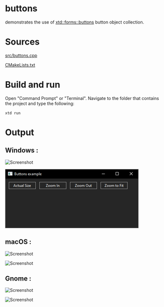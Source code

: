 # buttons

demonstrates the use of [xtd::forms::buttons](../../../src/xtd_forms/include/xtd/forms/buttons.hpp) button object collection.

# Sources

[src/buttons.cpp](src/buttons.cpp)

[CMakeLists.txt](CMakeLists.txt)

# Build and run

Open "Command Prompt" or "Terminal". Navigate to the folder that contains the project and type the following:

```shell
xtd run
```

# Output

## Windows :

![Screenshot](../../../docs/pictures/examples/buttons_w.png)

![Screenshot](../../../docs/pictures/examples/buttons_wd.png)

## macOS :

![Screenshot](../../../docs/pictures/examples/buttons_m.png)

![Screenshot](../../../docs/pictures/examples/buttons_md.png)

## Gnome :

![Screenshot](../../../docs/pictures/examples/buttons_g.png)

![Screenshot](../../../docs/pictures/examples/buttons_gd.png)
